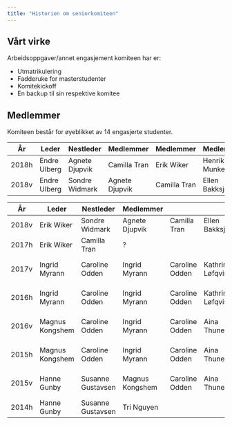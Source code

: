 ```yaml
---
title: "Historien om seniorkomiteen"
---
```


Vårt virke
----------


Arbeidsoppgaver/annet engasjement komiteen har er:  

* Utmatrikulering
* Fadderuke for masterstudenter
* Komitekickoff
* En backup til sin respektive komitee

Medlemmer
---------

Komiteen består for øyeblikket av 14 engasjerte studenter.


| År           | Leder            | Nestleder        | Medlemmer| Medlemmer| Medlemmer| Medlemmer| Medlemmer| Medlemmer|Medlemmer|Medlemmer|Medlemmer|Medlemmer|Medlemmer|Medlemmer|Medlemmer|Medlemmer|Medlemmer|
|--------------|------------------|------------------|----------|----------|----------|----------|----------|----------|----------|----------|----------|----------|----------|----------|----------|----------|----------|
| 2018h         | Endre Ulberg |Agnete Djupvik|Camilla Tran|Erik Wiker|Henrik Munkeberg|Kristoffer Hajem|Martin Bjerke|Trine-Lise Helgesen          |          |          |
| 2018v         | Endre Ulberg | Sondre Widmark |Agnete Djupvik|Camilla Tran|Ellen Bakksjø|Erik Wiker|Hege Borge|Henrik Munkeberg|Kristoffer Hajem|Margit Schjefte|Nils Herde|Sigve Skaugvoll|Trine-Lise Helgesen| Martin Bjerke         |          |          |          |




| År    | Leder           | Nestleder         | Medlemmer       |                |                  |                      |                     |               |              |              |            |                      |
|-------|-----------------|-------------------|-----------------|----------------|------------------|----------------------|---------------------|---------------|--------------|--------------|------------|----------------------|
| 2018v |Erik Wiker| Sondre Widmark    | Agnete Djupvik   | Camilla Tran | Ellen Bakksjø | Endre Ulberg | Hege Borge | Henrik Munkeberg | Kristoffer Hajem | Margit Schjefte | Nils Herde | Sigve Skaugvoll | Trine-Lise Helgesen|
| 2017h | Erik Wiker | Camilla Tran   |? |  |  | |  |  | |  |  |
| 2017v | Ingrid Myrann | Caroline Odden    | Ingrid Myrann   | Caroline Odden | Kathrine Løfqvist | Per Øyvind Kanestrøm | Marius Thingwall | Sverre Bjørke | Tale Prestmo | Marthe Øynes | Signe Elise Livgard |
| 2016h | Ingrid Myrann | Caroline Odden    | Ingrid Myrann   | Caroline Odden | Kathrine Løfqvist | Per Øyvind Kanestrøm | Marius Thingwall | Sverre Bjørke | Tale Prestmo | Marthe Øynes | Signe Elise Livgard |                      |
| 2016v | Magnus Kongshem | Caroline Odden    | Ingrid Myrann   | Caroline Odden | Aina Thunestveit | Per Øyvind Kanestrøm | Kathrine Steffensen | Sverre Bjørke | Tale Prestmo (permitert) | Marthe Øynes |    Truls Mørk (Permitert)        |                      |
| 2015h | Magnus Kongshem | Caroline Odden    | Ingrid Myrann   | Caroline Odden | Aina Thunestveit | Per Øyvind Kanestrøm | Kathrine Steffensen | Sverre Bjørke | Tale Prestmo | Marthe Øynes |Truls Mørk (Permitert) |                      |
| 2015v | Hanne Gunby     | Susanne Gustavsen | Magnus Kongshem | Caroline Odden | Aina Thunestveit | Per Øyvind Kanestrøm | Kathrine Steffensen | Sverre Bjørke | Tale Prestmo | Marthe Øynes | Truls Mørk | Daniel Sollie Hansen |
| 2014h | Hanne Gunby     | Susanne Gustavsen | Tri Nguyen      |                |                  |                      |                     |               |              |              |            |                      |